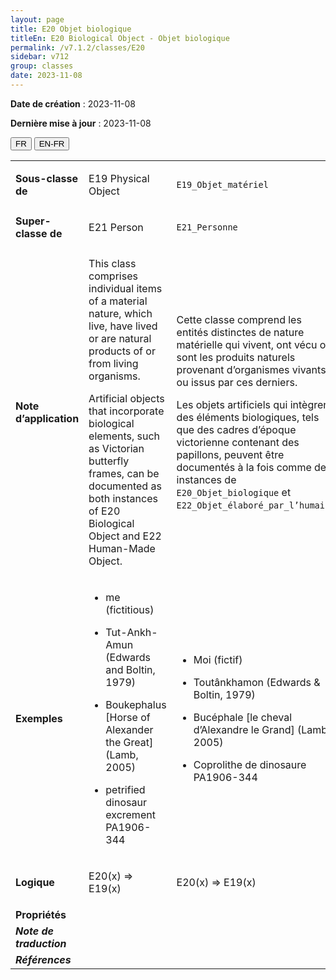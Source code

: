 ```yaml
---
layout: page
title: E20 Objet biologique
titleEn: E20 Biological Object - Objet biologique
permalink: /v7.1.2/classes/E20
sidebar: v712
group: classes
date: 2023-11-08
---
```


**Date de création** : 2023-11-08

**Dernière mise à jour** : 2023-11-08

<div class="lang-buttons">
 <button id="fr" class="activate">FR</button>
 <button id="en-fr">EN-FR</button>
</div>

<table>
<tbody>
<tr>
<td><strong>Sous-classe de</strong></td>
<td class="en">
<p>E19 Physical Object</p>
</td>
<td>
<p><code class="language-plaintext highlighter-rouge">E19_Objet_matériel</code> </p>
</td>
</tr>
<tr>
<td><strong>Super-classe de</strong></td>
<td class="en">
<p>E21 Person</p>
</td>
<td>
<p><code class="language-plaintext highlighter-rouge">E21_Personne</code> </p>
</td>
</tr>
<tr>
<td><strong>Note d’application</strong></td>
<td class="en">
<p>This class comprises individual items of a material nature, which live, have lived or are natural products of or from living organisms.</p>
<p>Artificial objects that incorporate biological elements, such as Victorian butterfly frames, can be documented as both instances of E20 Biological Object and E22 Human-Made Object.</p>
</td>
<td>
<p>Cette classe comprend les entités distinctes de nature matérielle qui vivent, ont vécu ou sont les produits naturels provenant d’organismes vivants ou issus par ces derniers.</p>
<p>Les objets artificiels qui intègrent des éléments biologiques, tels que des cadres d’époque victorienne contenant des papillons, peuvent être documentés à la fois comme des instances de <code class="language-plaintext highlighter-rouge">E20_Objet_biologique</code> et <code class="language-plaintext highlighter-rouge">E22_Objet_élaboré_par_l’humain</code>.</p>
</td>
</tr>
<tr>
<td><strong>Exemples</strong></td>
<td class="en">
<ul>
<li><p>me (fictitious)</p>
</li>
<li><p>Tut-Ankh-Amun (Edwards and Boltin, 1979)</p>
</li>
<li><p>Boukephalus [Horse of Alexander the Great] (Lamb, 2005)</p>
</li>
<li><p>petrified dinosaur excrement PA1906-344</p>
</li>
</ul>
</td>
<td>
<ul>
<li><p>Moi (fictif)</p>
</li>
<li><p>Toutânkhamon (Edwards & Boltin, 1979)</p>
</li>
<li><p>Bucéphale [le cheval d’Alexandre le Grand] (Lamb, 2005)</p>
</li>
<li><p>Coprolithe de dinosaure PA1906-344 </p>
</li>
</ul>
</td>
</tr>
<tr>
<td><strong>Logique</strong></td>
<td class="en">
<p>E20(x) ⇒ E19(x)</p>
</td>
<td>
<p>E20(x) ⇒ E19(x)</p>
</td>
</tr>
<tr>
<td><strong>Propriétés</strong></td>
<td class="en">
</td>
<td>
</td>
</tr>
<tr>
<td><strong><em>Note de traduction</em></strong></td>
<td colspan="2">
</td>
</tr>
<tr>
<td><strong><em>Références</em></strong></td>
<td colspan="2">
<p><em></em></p>
</td>
</tr>
</tbody>
</table>
